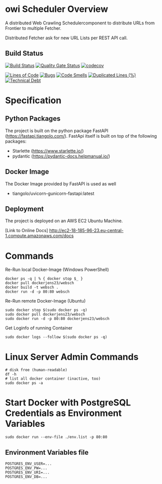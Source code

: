 # owi Scheduler Overview

A distributed Web Crawling Schedulercomponent to distribute URLs from Frontier to multiple Fetcher. 

Distributed Fetcher ask for new URL Lists per REST API call.

## Build Status

[![Build Status](https://travis-ci.org/JensGe/WebSch.svg?branch=master)](https://travis-ci.org/JensGe/WebSch)
[![Quality Gate Status](https://sonarcloud.io/api/project_badges/measure?project=JensGe_WebSch&metric=alert_status)](https://sonarcloud.io/dashboard?id=JensGe_WebSch)
[![codecov](https://codecov.io/gh/JensGe/WebSch/branch/master/graph/badge.svg)](https://codecov.io/gh/JensGe/WebSch)

[![Lines of Code](https://sonarcloud.io/api/project_badges/measure?project=JensGe_WebSch&metric=ncloc)](https://sonarcloud.io/dashboard?id=JensGe_WebSch)
[![Bugs](https://sonarcloud.io/api/project_badges/measure?project=JensGe_WebSch&metric=bugs)](https://sonarcloud.io/dashboard?id=JensGe_WebSch)
[![Code Smells](https://sonarcloud.io/api/project_badges/measure?project=JensGe_WebSch&metric=code_smells)](https://sonarcloud.io/dashboard?id=JensGe_WebSch)
[![Duplicated Lines (%)](https://sonarcloud.io/api/project_badges/measure?project=JensGe_WebSch&metric=duplicated_lines_density)](https://sonarcloud.io/dashboard?id=JensGe_WebSch)
[![Technical Debt](https://sonarcloud.io/api/project_badges/measure?project=JensGe_WebSch&metric=sqale_index)](https://sonarcloud.io/dashboard?id=JensGe_WebSch)

# Specification

## Python Packages

The project is built on the python package FastAPI (https://fastapi.tiangolo.com/). 
FastApi itself is built on top of the following packages:
- Starlette (https://www.starlette.io/)
- pydantic (https://pydantic-docs.helpmanual.io/)

## Docker Image

The Docker Image provided by FastAPI is used as well
- tiangolo/uvicorn-gunicorn-fastapi:latest

## Deployment

The project is deployed on an AWS EC2 Ubuntu Machine. 

[Link to Online Docs] http://ec2-18-185-96-23.eu-central-1.compute.amazonaws.com/docs

# Commands

Re-Run local Docker-Image (Windows PowerShell)

```shell script
docker ps -q | % { docker stop $_ }
docker pull dockerjens23/websch
docker build -t websch .
docker run -d -p 80:80 websch
```

Re-Run remote Docker-Image (Ubuntu)
```shell script
sudo docker stop $(sudo docker ps -q)
sudo docker pull dockerjens23/websch
sudo docker run -d -p 80:80 dockerjens23/websch
```

Get Loginfo of running Container
```shell script
sudo docker logs --follow $(sudo docker ps -q)
```


# Linux Server Admin Commands

```shell script
# disk free (human-readable)
df -h
# list all docker container (inactive, too)
sudo docker ps -a
```

# Start Docker with PostgreSQL Credentials as Environment Variables

```shell script
sudo docker run --env-file ./env.list -p 80:80
```

## Environment Variables file
```shell script
POSTGRES_ENV_USER=...
POSTGRES_ENV_PW=...
POSTGRES_ENV_URI=...
POSTGRES_ENV_DB=...
```



